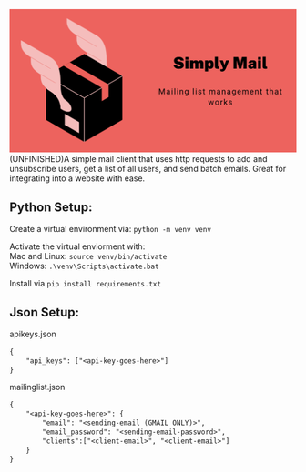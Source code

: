 ![cover image for simply mail](/assets/images/cover.png)
 (UNFINISHED)A simple mail client that uses http requests to add and unsubscribe users, get a list of all users, and send batch emails. Great for integrating into a website with ease.

## Python Setup:
Create a virtual environment via: `python -m venv venv`

Activate the virtual enviorment with:\
Mac and Linux: `source venv/bin/activate`\
Windows: `.\venv\Scripts\activate.bat`

Install via `pip install requirements.txt`

## Json Setup:
apikeys.json
```
{
    "api_keys": ["<api-key-goes-here>"]
}
```

mailinglist.json
```
{
    "<api-key-goes-here>": {
        "email": "<sending-email (GMAIL ONLY)>",
        "email_password": "<sending-email-password>",
        "clients":["<client-email>", "<client-email>"]
    }
}
```
